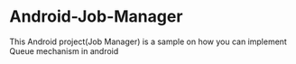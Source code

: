 # Android-Job-Manager
This Android project(Job Manager) is a sample on how you can implement Queue mechanism in android
